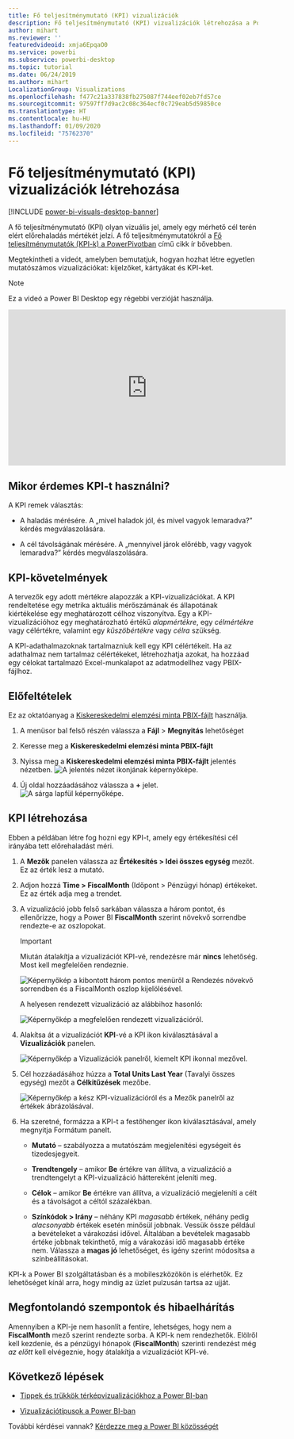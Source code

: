 ```yaml
---
title: Fő teljesítménymutató (KPI) vizualizációk
description: Fő teljesítménymutató (KPI) vizualizációk létrehozása a Power BI-ban
author: mihart
ms.reviewer: ''
featuredvideoid: xmja6EpqaO0
ms.service: powerbi
ms.subservice: powerbi-desktop
ms.topic: tutorial
ms.date: 06/24/2019
ms.author: mihart
LocalizationGroup: Visualizations
ms.openlocfilehash: f477c21a337838fb275087f744eef02eb7fd57ce
ms.sourcegitcommit: 97597ff7d9ac2c08c364ecf0c729eab5d59850ce
ms.translationtype: HT
ms.contentlocale: hu-HU
ms.lasthandoff: 01/09/2020
ms.locfileid: "75762370"
---
```

# <a name="create-key-performance-indicator-kpi-visualizations"></a>Fő teljesítménymutató (KPI) vizualizációk létrehozása

[!INCLUDE [power-bi-visuals-desktop-banner](../includes/power-bi-visuals-desktop-banner.md)]

A fő teljesítménymutató (KPI) olyan vizuális jel, amely egy mérhető cél terén elért előrehaladás mértékét jelzi. A fő teljesítménymutatókról a [Fő teljesítménymutatók (KPI-k) a PowerPivotban](/previous-versions/sql/sql-server-2012/hh272050(v=sql.110)) című cikk ír bővebben.

Megtekintheti a videót, amelyben bemutatjuk, hogyan hozhat létre egyetlen mutatószámos vizualizációkat: kijelzőket, kártyákat és KPI-ket.
   > [!NOTE]
   > Ez a videó a Power BI Desktop egy régebbi verzióját használja.
   > 
   > 
<iframe width="560" height="315" src="https://www.youtube.com/embed/xmja6EpqaO0?list=PL1N57mwBHtN0JFoKSR0n-tBkUJHeMP2cP" frameborder="0" allowfullscreen></iframe>

## <a name="when-to-use-a-kpi"></a>Mikor érdemes KPI-t használni?

A KPI remek választás:

* A haladás mérésére. A „mivel haladok jól, és mivel vagyok lemaradva?” kérdés megválaszolására.

* A cél távolságának mérésére. A „mennyivel járok előrébb, vagy vagyok lemaradva?” kérdés megválaszolására.

## <a name="kpi-requirements"></a>KPI-követelmények

A tervezők egy adott mértékre alapozzák a KPI-vizualizációkat. A KPI rendeltetése egy metrika aktuális mérőszámának és állapotának kiértékelése egy meghatározott célhoz viszonyítva. Egy a KPI-vizualizációhoz egy meghatározható értékű *alapmértékre*, egy *célmértékre* vagy célértékre, valamint egy *küszöbértékre* vagy *célra* szükség.

A KPI-adathalmazoknak tartalmazniuk kell egy KPI célértékeit. Ha az adathalmaz nem tartalmaz célértékeket, létrehozhatja azokat, ha hozzáad egy célokat tartalmazó Excel-munkalapot az adatmodellhez vagy PBIX-fájlhoz.

## <a name="prerequisites"></a>Előfeltételek

Ez az oktatóanyag a [Kiskereskedelmi elemzési minta PBIX-fájlt](https://download.microsoft.com/download/9/6/D/96DDC2FF-2568-491D-AAFA-AFDD6F763AE3/Retail%20Analysis%20Sample%20PBIX.pbix) használja.

1. A menüsor bal felső részén válassza a **Fájl** > **Megnyitás** lehetőséget

1. Keresse meg a **Kiskereskedelmi elemzési minta PBIX-fájlt**

1. Nyissa meg a **Kiskereskedelmi elemzési minta PBIX-fájlt** jelentés nézetben. ![A jelentés nézet ikonjának képernyőképe.](media/power-bi-visualization-kpi/power-bi-report-view.png)

1. Új oldal hozzáadásához válassza a **+** jelet. ![A sárga lapfül képernyőképe.](media/power-bi-visualization-kpi/power-bi-yellow-tab.png)

## <a name="how-to-create-a-kpi"></a>KPI létrehozása

Ebben a példában létre fog hozni egy KPI-t, amely egy értékesítési cél irányába tett előrehaladást méri.

1. A **Mezők** panelen válassza az **Értékesítés > Idei összes egység** mezőt.  Ez az érték lesz a mutató.

1. Adjon hozzá **Time > FiscalMonth** (Időpont > Pénzügyi hónap) értékeket.  Ez az érték adja meg a trendet.

1. A vizualizáció jobb felső sarkában válassza a három pontot, és ellenőrizze, hogy a Power BI **FiscalMonth** szerint növekvő sorrendbe rendezte-e az oszlopokat.

    > [!IMPORTANT]
    > Miután átalakítja a vizualizációt KPI-vé, rendezésre már **nincs** lehetőség. Most kell megfelelően rendeznie.

    ![Képernyőkép a kibontott három pontos menüről a Rendezés növekvő sorrendben és a FiscalMonth oszlop kijelölésével.](media/power-bi-visualization-kpi/power-bi-ascending-by-fiscal-month.png)

    A helyesen rendezett vizualizáció az alábbihoz hasonló:

    ![Képernyőkép a megfelelően rendezett vizualizációról.](media/power-bi-visualization-kpi/power-bi-chart.png)

1. Alakítsa át a vizualizációt **KPI**-vé a KPI ikon kiválasztásával a **Vizualizációk** panelen.

    ![Képernyőkép a Vizualizációk panelről, kiemelt KPI ikonnal mezővel.](media/power-bi-visualization-kpi/power-bi-kpi-template.png)

1. Cél hozzáadásához húzza a **Total Units Last Year** (Tavalyi összes egység) mezőt a **Célkitűzések** mezőbe.

    ![Képernyőkép a kész KPI-vizualizációról és a Mezők panelről az értékek ábrázolásával.](media/power-bi-visualization-kpi/power-bi-kpi-done.png)

1. Ha szeretné, formázza a KPI-t a festőhenger ikon kiválasztásával, amely megnyitja Formátum panelt.

    * **Mutató** – szabályozza a mutatószám megjelenítési egységeit és tizedesjegyeit.

    * **Trendtengely** – amikor **Be** értékre van állítva, a vizualizáció a trendtengelyt a KPI-vizualizáció háttereként jeleníti meg.  

    * **Célok** – amikor **Be** értékre van állítva, a vizualizáció megjeleníti a célt és a távolságot a céltól százalékban.

    * **Színkódok > Irány** – néhány KPI *magasabb* értékek, néhány pedig *alacsonyabb* értékek esetén minősül jobbnak. Vessük össze például a bevételeket a várakozási idővel. Általában a bevételek magasabb értéke jobbnak tekinthető, míg a várakozási idő magasabb értéke nem. Válassza a **magas jó** lehetőséget, és igény szerint módosítsa a színbeállításokat.

KPI-k a Power BI szolgáltatásban és a mobileszközökön is elérhetők. Ez lehetőséget kínál arra, hogy mindig az üzlet pulzusán tartsa az ujját.

## <a name="considerations-and-troubleshooting"></a>Megfontolandó szempontok és hibaelhárítás

Amennyiben a KPI-je nem hasonlít a fentire, lehetséges, hogy nem a **FiscalMonth** mező szerint rendezte sorba. A KPI-k nem rendezhetők. Elölről kell kezdenie, és a pénzügyi hónapok (**FiscalMonth**) szerinti rendezést még *az előtt* kell elvégeznie, hogy átalakítja a vizualizációt KPI-vé.

## <a name="next-steps"></a>Következő lépések

* [Tippek és trükkök térképvizualizációkhoz a Power BI-ban](power-bi-map-tips-and-tricks.md)

* [Vizualizációtípusok a Power BI-ban](power-bi-visualization-types-for-reports-and-q-and-a.md)

További kérdései vannak? [Kérdezze meg a Power BI közösségét](https://community.powerbi.com/)
